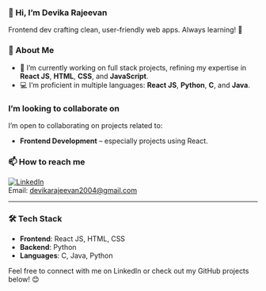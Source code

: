 ### 👋 Hi, I’m Devika Rajeevan
Frontend dev crafting clean, user-friendly web apps. Always learning! 🚀

### 👀 About Me
- 🌱 I’m currently working on full stack projects, refining my expertise in **React JS**, **HTML**, **CSS**, and **JavaScript**.
- 💻 I’m proficient in multiple languages: **React JS**, **Python**, **C**, and **Java**.


###  I’m looking to collaborate on
I’m open to collaborating on projects related to:
- **Frontend Development** – especially projects using React.


### 📫 How to reach me
[![LinkedIn](https://img.shields.io/badge/-LinkedIn-0077B5?style=flat&logo=linkedin&logoColor=white)](www.linkedin.com/in/devika-rajeevan)  
Email: devikarajeevan2004@gmail.com



---

### 🛠 Tech Stack
- **Frontend**: React JS, HTML, CSS
- **Backend**: Python
- **Languages**: C, Java, Python

Feel free to connect with me on LinkedIn or check out my GitHub projects below! 😊


<!---
devikarajeevan/devikarajeevan is a ✨ special ✨ repository because its `README.md` (this file) appears on your GitHub profile.
You can click the Preview link to take a look at your changes.
--->
